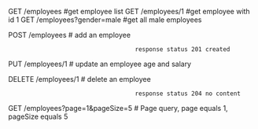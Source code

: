 GET     /employees              #get employee list
GET     /employees/1            #get employee with id 1
GET     /employees?gender=male  #get all male employees

POST      /employees                    # add an employee

                                        response status 201 created

PUT       /employees/1                  # update an employee age and salary

DELETE    /employees/1                  # delete an employee

                                        response status 204 no content

GET       /employees?page=1&pageSize=5  # Page query, page equals 1, pageSize equals 5
